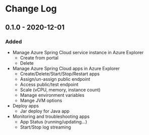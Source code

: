 # Change Log

## 0.1.0 - 2020-12-01

### Added
- Manage Azure Spring Cloud service instance in Azure Explorer
    - Create from portal
    - Delete 
- Manage Azure Spring Cloud apps in Azure Explorer
    - Create/Delete/Start/Stop/Restart apps 
    - Assign/un-assign public endpoint
    - Access public/test endpoint
    - Scale (vCPU, memory, instance count) 
    - Manage environment variables
    - Mange JVM options
- Deploy apps
    - Jar deploy for Java app
- Monitoring and troubleshooting apps
    - App Status (running/updating…)
    - Start/Stop log streaming 
